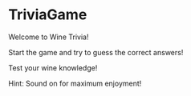 # TriviaGame

Welcome to Wine Trivia!

Start the game and try to guess the correct answers!

Test your wine knowledge!

Hint: Sound on for maximum enjoyment!